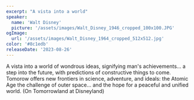 ```yaml
---
excerpt: "A vista into a world"
speaker:
  name: 'Walt Disney'
  picture: '/assets/images/Walt_Disney_1946_cropped_100x100.JPG'
ogImage:
  url: '/assets/images/Walt_Disney_1964_cropped_512x512.jpg'
color: '#8c1edb'
releaseDate: '2023-08-26'
---
```

A vista into a world of wondrous ideas, signifying man's achievements… a step into the future, with predictions of constructive things to come. Tomorow offers new frontiers in science, adventure, and ideals: the Atomic Age the challenge of outer space... and the hope for a peaceful and unified world. (On Tomorrowland at Disneyland)
